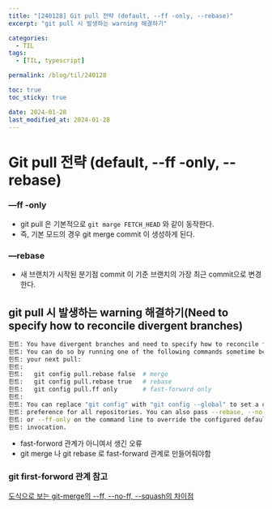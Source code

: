 ```yaml
---
title: "[240128] Git pull 전략 (default, --ff -only, --rebase)"
excerpt: "git pull 시 발생하는 warning 해결하기"

categories:
  - TIL
tags:
  - [TIL, typescript]

permalink: /blog/til/240128

toc: true
toc_sticky: true

date: 2024-01-28
last_modified_at: 2024-01-28
---
```


# Git pull 전략 (default, --ff -only, --rebase)

### —ff -only

- git pull 은 기본적으로 `git marge FETCH_HEAD` 와 같이 동작한다.
- 즉, 기본 모드의 경우 git merge commit 이 생성하게 된다.

### —rebase

- 새 브랜치가 시작된 분기점 commit 이 기준 브랜치의 가장 최근 commit으로 변경한다.

## **git pull 시 발생하는 warning 해결하기(Need to specify how to reconcile divergent branches)** 
 
```bash
힌트: You have divergent branches and need to specify how to reconcile them.
힌트: You can do so by running one of the following commands sometime before
힌트: your next pull:
힌트: 
힌트:   git config pull.rebase false  # merge
힌트:   git config pull.rebase true   # rebase
힌트:   git config pull.ff only       # fast-forward only
힌트: 
힌트: You can replace "git config" with "git config --global" to set a default
힌트: preference for all repositories. You can also pass --rebase, --no-rebase,
힌트: or --ff-only on the command line to override the configured default per
힌트: invocation.
```

- fast-forword 관계가 아니여서 생긴 오류
- git merge 나 git rebase 로 fast-forward 관계로 만들어줘야함

### git first-forword 관계 참고

[도식으로 보는 git-merge의 --ff, --no-ff, --squash의 차이점](https://blog.naver.com/PostView.nhn?blogId=parkjy76&logNo=220308638231&categoryNo=73&parentCategoryNo=0&viewDate=&currentPage=1&postListTopCurrentPage=1&from=postView)